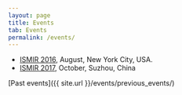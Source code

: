 ```yaml
---
layout: page
title: Events
tab: Events
permalink: /events/
---
```


* [ISMIR 2016](http://www.wp.nyu.edu/ismir2016/), August, New York City, USA.
* [ISMIR 2017](https://ismir2017.smcnus.org/), October, Suzhou, China

[Past events]({{ site.url }}/events/previous_events/)
